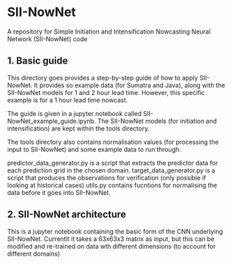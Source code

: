 # SII-NowNet
A repository for Simple Initiation and Intensification Nowcasting Neural Network (SII-NowNet) code


## 1. Basic guide

This directory goes provides a step-by-step guide of how to apply SII-NowNet. It provides so example data (for Sumatra and Java), along with the SII-NowNet models for 1 and 2 hour lead time. However, this specific example is for a 1 hour lead time nowcast. 

The guide is given in a jupyter notebook called SII-NowNet_example_guide.ipynb. The SII-NowNet models (for initiation and intensification) are kept within the tools directory. 

The tools directory also contains normalisation values (for processing the input to SII-NowNet) and some example data to run through.

predictor_data_generator.py is a script that extracts the predictor data for each prediction grid in the chosen domain.
target_data_generator.py is a script that produces the observations for verification (only possible if looking at historical cases)
utils.py contains fucntions for normalising the data before it goes into SII-NowNet.


## 2. SII-NowNet architecture

This is a jupyter notebook containing the basic form of the CNN underlying SII-NowNet. Currentlt it takes a 63x63x3 matrix as input, but this can be modified and re-trained on data wth different dimensions (to account for different domains) 

